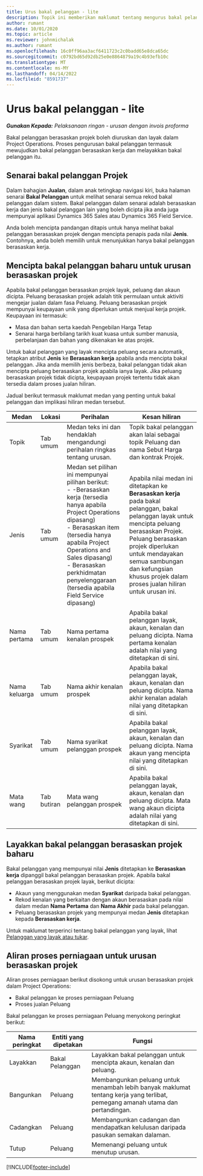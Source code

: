 ```yaml
---
title: Urus bakal pelanggan - lite
description: Topik ini memberikan maklumat tentang mengurus bakal pelanggan berasaskan projek (pro).
author: rumant
ms.date: 10/01/2020
ms.topic: article
ms.reviewer: johnmichalak
ms.author: rumant
ms.openlocfilehash: 16c0ff96aa3acf6411723c2c0badd65e8dca65dc
ms.sourcegitcommit: c0792bd65d92db25e0e8864879a19c4b93efb10c
ms.translationtype: MT
ms.contentlocale: ms-MY
ms.lasthandoff: 04/14/2022
ms.locfileid: "8591737"
---
```

# <a name="manage-leads---lite"></a>Urus bakal pelanggan - lite

_**Gunakan Kepada:** Pelaksanaan ringan - urusan dengan invois proforma_

Bakal pelanggan berasaskan projek boleh diuruskan dan layak dalam Project Operations. Proses pengurusan bakal pelanggan termasuk mewujudkan bakal pelanggan berasaskan kerja dan melayakkan bakal pelanggan itu. 

## <a name="list-of-project-sales-leads"></a>Senarai bakal pelanggan Projek

Dalam bahagian **Jualan**, dalam anak tetingkap navigasi kiri, buka halaman senarai **Bakal Pelanggan** untuk melihat senarai semua rekod bakal pelanggan dalam sistem. Bakal pelanggan dalam senarai adalah berasaskan kerja dan jenis bakal pelanggan lain yang boleh dicipta jika anda juga mempunyai aplikasi Dynamics 365 Sales atau Dynamics 365 Field Service.

Anda boleh mencipta pandangan ditapis untuk hanya melihat bakal pelanggan berasaskan projek dengan mencipta penapis pada nilai **Jenis**. Contohnya, anda boleh memilih untuk menunjukkan hanya bakal pelanggan berasaskan kerja.

## <a name="creating-a-new-lead-for-a-project-based-deal"></a>Mencipta bakal pelanggan baharu untuk urusan berasaskan projek

Apabila bakal pelanggan berasaskan projek layak, peluang dan akaun dicipta. Peluang berasaskan projek adalah titik permulaan untuk aktiviti mengejar jualan dalam fasa Peluang. Peluang berasaskan projek mempunyai keupayaan unik yang diperlukan untuk menjual kerja projek. Keupayaan ini termasuk:

- Masa dan bahan serta kaedah Pengebilan Harga Tetap
- Senarai harga berbilang tarikh kuat kuasa untuk sumber manusia, perbelanjaan dan bahan yang dikenakan ke atas projek.

Untuk bakal pelanggan yang layak mencipta peluang secara automatik, tetapkan atribut **Jenis** ke **Berasaskan kerja** apabila anda mencipta bakal pelanggan. Jika anda memilih jenis berbeza, bakal pelanggan tidak akan mencipta peluang berasaskan projek apabila ianya layak. Jika peluang berasaskan projek tidak dicipta, keupayaan projek tertentu tidak akan tersedia dalam proses jualan hiliran.

Jadual berikut termasuk maklumat medan yang penting untuk bakal pelanggan dan implikasi hiliran medan tersebut.

| **Medan** | **Lokasi** | **Perihalan** | **Kesan hiliran** |
| --- | --- | --- | --- |
| Topik | Tab umum | Medan teks ini dan hendaklah mengandungi perihalan ringkas tentang urusan. | Topik bakal pelanggan akan lalai sebagai topik Peluang dan nama Sebut Harga dan kontrak Projek. |
| Jenis | Tab umum | Medan set pilihan ini mempunyai pilihan berikut:</br>- -Berasaskan kerja (tersedia hanya apabila Project Operations dipasang)</br>- Berasaskan item (tersedia hanya apabila Project Operations and Sales dipasang)</br>- Berasaskan perkhidmatan penyelenggaraan (tersedia apabila Field Service dipasang) | Apabila nilai medan ini ditetapkan ke **Berasaskan kerja** pada bakal pelanggan, bakal pelanggan layak untuk mencipta peluang berasaskan Projek. Peluang berasaskan projek diperlukan untuk mendayakan semua sambungan dan kefungsian khusus projek dalam proses jualan hiliran untuk urusan ini. |
| Nama pertama | Tab umum | Nama pertama kenalan prospek | Apabila bakal pelanggan layak, akaun, kenalan dan peluang dicipta. Nama pertama kenalan adalah nilai yang ditetapkan di sini. |
| Nama keluarga | Tab umum | Nama akhir kenalan prospek | Apabila bakal pelanggan layak, akaun, kenalan dan peluang dicipta. Nama akhir kenalan adalah nilai yang ditetapkan di sini. |
| Syarikat | Tab umum | Nama syarikat pelanggan prospek | Apabila bakal pelanggan layak, akaun, kenalan dan peluang dicipta. Nama akaun yang mencipta nilai yang ditetapkan di sini. |
| Mata wang | Tab butiran | Mata wang pelanggan prospek | Apabila bakal pelanggan layak, akaun, kenalan dan peluang dicipta. Mata wang akaun dicipta adalah nilai yang ditetapkan di sini. |

## <a name="qualify-a-new-project-based-lead"></a>Layakkan bakal pelanggan berasaskan projek baharu

Bakal pelanggan yang mempunyai nilai **Jenis** ditetapkan ke **Berasaskan kerja** dipanggil bakal pelanggan berasaskan projek. Apabila bakal pelanggan berasaskan projek layak, berikut dicipta:

- Akaun yang menggunakan medan **Syarikat** daripada bakal pelanggan.
- Rekod kenalan yang berkaitan dengan akaun berasaskan pada nilai dalam medan **Nama Pertama** dan **Nama Akhir** pada bakal pelanggan.
- Peluang berasaskan projek yang mempunyai medan **Jenis** ditetapkan kepada **Berasaskan kerja**.

Untuk maklumat terperinci tentang bakal pelanggan yang layak, lihat [Pelanggan yang layak atau tukar](/dynamics365/sales-enterprise/qualify-lead-convert-opportunity-sales).

## <a name="business-process-flow-for-project-based-deals"></a>Aliran proses perniagaan untuk urusan berasaskan projek

Aliran proses perniagaan berikut disokong untuk urusan berasaskan projek dalam Project Operations:

- Bakal pelanggan ke proses perniagaan Peluang
- Proses jualan Peluang

Bakal pelanggan ke proses perniagaan Peluang menyokong peringkat berikut:

| Nama peringkat | Entiti yang dipetakan | Fungsi |
| --- | --- | --- |
| Layakkan | Bakal Pelanggan | Layakkan bakal pelanggan untuk mencipta akaun, kenalan dan peluang. |
| Bangunkan | Peluang | Membangunkan peluang untuk menambah lebih banyak maklumat tentang kerja yang terlibat, pemegang amanah utama dan pertandingan. |
| Cadangkan | Peluang | Membangunkan cadangan dan mendapatkan kelulusan daripada pasukan semakan dalaman. |
| Tutup | Peluang | Memenangi peluang untuk menutup urusan. |


[!INCLUDE[footer-include](../../includes/footer-banner.md)]